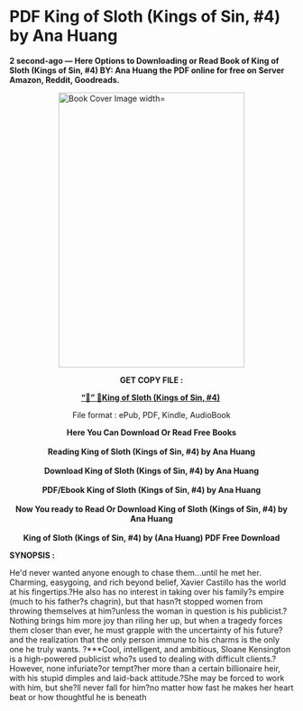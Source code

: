 # PDF King of Sloth (Kings of Sin, #4) by Ana Huang
<p><strong>2 second-ago &mdash; Here Options to Downloading or Read Book of King of Sloth (Kings of Sin, #4) BY: Ana Huang the PDF online for free on Server Amazon, Reddit, Goodreads.</strong></p><p><a href="https://educationsharingacademy.cloud/?book=75491526-king-of-sloth"><img style="display: block; margin-left: auto; margin-right: auto;" src="https://i.gr-assets.com/images/S/compressed.photo.goodreads.com/books/1701973993l/75491526.jpg" alt="Book Cover Image width=" width="330" height="488" /></a></p><p style="text-align: center;"><strong>GET COPY FILE :</strong></p><p style="text-align: center;"><strong><a href="https://educationsharingacademy.cloud/?book=75491526-king-of-sloth" target="_blank" rel="noopener">“📢” 🔗King of Sloth (Kings of Sin, #4)</a>&nbsp;</strong></p><p style="text-align: center;">File format : ePub, PDF, Kindle, AudioBook</p><div style="text-align: center;"><strong>Here You Can Download Or Read Free Books</strong></div><div style="text-align: center;">&nbsp;</div><div style="text-align: center;"><strong>Reading King of Sloth (Kings of Sin, #4) by Ana Huang</strong></div><div style="text-align: center;">&nbsp;</div><div style="text-align: center;"><strong>Download King of Sloth (Kings of Sin, #4) by Ana Huang</strong></div><div style="text-align: center;">&nbsp;</div><div style="text-align: center;"><strong>PDF/Ebook King of Sloth (Kings of Sin, #4) by Ana Huang</strong></div><div style="text-align: center;">&nbsp;</div><div style="text-align: center;"><strong>Now You ready to Read Or Download King of Sloth (Kings of Sin, #4) by Ana Huang</strong></div><div style="text-align: center;">&nbsp;</div><div style="text-align: center;"><strong>King of Sloth (Kings of Sin, #4) by (Ana Huang) PDF Free Download</strong></div><p><strong>SYNOPSIS :</strong></p><p> He'd never wanted anyone enough to chase them...until he met her. Charming, easygoing, and rich beyond belief, Xavier Castillo has the world at his fingertips.?He also has no interest in taking over his family?s empire (much to his father?s chagrin), but that hasn?t stopped women from throwing themselves at him?unless the woman in question is his publicist.?Nothing brings him more joy than riling her up, but when a tragedy forces them closer than ever, he must grapple with the uncertainty of his future?and the realization that the only person immune to his charms is the only one he truly wants. ?***Cool, intelligent, and ambitious, Sloane Kensington is a high-powered publicist who?s used to dealing with difficult clients.?However, none infuriate?or tempt?her more than a certain billionaire heir, with his stupid dimples and laid-back attitude.?She may be forced to work with him, but she?ll never fall for him?no matter how fast he makes her heart beat or how thoughtful he is beneath </p>
